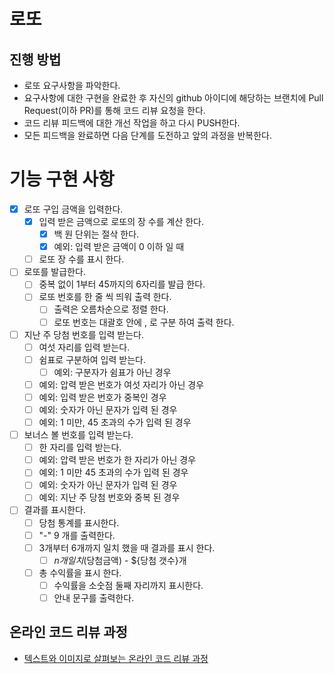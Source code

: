 # 로또
## 진행 방법
* 로또 요구사항을 파악한다.
* 요구사항에 대한 구현을 완료한 후 자신의 github 아이디에 해당하는 브랜치에 Pull Request(이하 PR)를 통해 코드 리뷰 요청을 한다.
* 코드 리뷰 피드백에 대한 개선 작업을 하고 다시 PUSH한다.
* 모든 피드백을 완료하면 다음 단계를 도전하고 앞의 과정을 반복한다.

# 기능 구현 사항 
- [x] 로또 구입 금액을 입력한다.
  - [x] 입력 받은 금액으로 로또의 장 수를 계산 한다.
    - [x] 백 원 단위는 절삭 한다. 
    - [x] 예외: 입력 받은 금액이 0 이하 일 때
  - [ ] 로또 장 수를 표시 한다.
  
- [ ] 로또를 발급한다.
  - [ ] 중복 없이 1부터 45까지의 6자리를 발급 한다.
  - [ ] 로또 번호를 한 줄 씩 띄워 출력 한다.
    - [ ] 출력은 오름차순으로 정렬 한다.
    - [ ] 로또 번호는 대괄호 안에 , 로 구분 하여 출력 한다.
    
- [ ] 지난 주 당첨 번호를 입력 받는다.
  - [ ] 여섯 자리를 입력 받는다.
  - [ ] 쉼표로 구분하여 입력 받는다.
    - [ ] 예외: 구분자가 쉼표가 아닌 경우
  - [ ] 예외: 압력 받은 번호가 여섯 자리가 아닌 경우
  - [ ] 예외: 입력 받은 번호가 중복인 경우
  - [ ] 예외: 숫자가 아닌 문자가 입력 된 경우
  - [ ] 예외: 1 미만, 45 초과의 수가 입력 된 경우
  
- [ ] 보너스 볼 번호를 입력 받는다.
  - [ ] 한 자리를 입력 받는다.
  - [ ] 예외: 압력 받은 번호가 한 자리가 아닌 경우 
  - [ ] 예외: 1 미만 45 초과의 수가 입력 된 경우
  - [ ] 예외: 숫자가 아닌 문자가 입력 된 경우
  - [ ] 예외: 지난 주 당첨 번호와 중복 된 경우 
  
- [ ] 결과를 표시한다. 
  - [ ] 당첨 통계를 표시한다.
  - [ ] "-" 9 개를 출력한다.
  - [ ] 3개부터 6개까지 일치 했을 때 결과를 표시 한다.
    - [ ] ${n}개 일치 ($당첨금액) - ${당첨 갯수}개
  - [ ] 총 수익률을 표시 한다.
    - [ ] 수익률을 소숫점 둘째 자리까지 표시한다.
    - [ ] 안내 문구를 출력한다.

## 온라인 코드 리뷰 과정
* [텍스트와 이미지로 살펴보는 온라인 코드 리뷰 과정](https://github.com/next-step/nextstep-docs/tree/master/codereview)